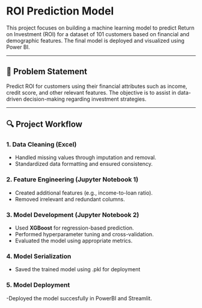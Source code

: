 # ROI Prediction Model

This project focuses on building a machine learning model to predict Return on Investment (ROI) for a dataset of 101 customers based on financial and demographic features. The final model is deployed and visualized using Power BI.

---

## 📌 Problem Statement

Predict ROI for customers using their financial attributes such as income, credit score, and other relevant features. The objective is to assist in data-driven decision-making regarding investment strategies.

---

## 🔍 Project Workflow

### 1. **Data Cleaning (Excel)**
- Handled missing values through imputation and removal.
- Standardized data formatting and ensured consistency.

### 2. **Feature Engineering (Jupyter Notebook 1)**
- Created additional features (e.g., income-to-loan ratio).
- Removed irrelevant and redundant columns.

### 3. **Model Development (Jupyter Notebook 2)**
- Used **XGBoost** for regression-based prediction.
- Performed hyperparameter tuning and cross-validation.
- Evaluated the model using appropriate metrics.

### 4. **Model Serialization**
- Saved the trained model using .pkl for deployment
### 5. **Model Deployment**
-Deployed the model succesfully in PowerBI and Streamlit. 

